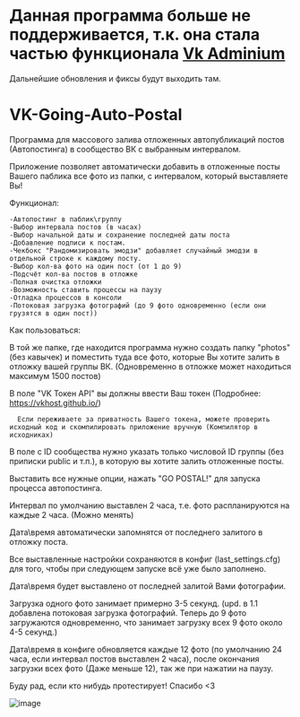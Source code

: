 # Данная программа больше не поддерживается, т.к. она стала частью функционала [Vk Adminium](https://github.com/R3DCyclops/VK-Adminium)  
Дальнейшие обновления и фиксы будут выходить там.  
# VK-Going-Auto-Postal
Программа для массового залива отложенных автопубликаций постов (Автопостинга) в сообщество ВК с выбранным интервалом.

Приложение позволяет автоматически добавить в отложенные посты Вашего паблика все фото из папки, с интервалом, который выставляете Вы!

Функционал:

    -Автопостинг в паблик\группу 
    -Выбор интервала постов (в часах)
    -Выбор начальной даты и сохранение последней даты поста
    -Добавление подписи к постам.
    -Чекбокс "Рандомизировать эмодзи" добавляет случайный эмодзи в отдельной строке к каждому посту.
    -Выбор кол-ва фото на один пост (от 1 до 9)
    -Подсчёт кол-ва постов в отложке
    -Полная очистка отложки
    -Возможность ставить процессы на паузу
    -Отладка процессов в консоли
    -Потоковая загрузка фотографий (до 9 фото одновременно (если они грузятся в один пост))

Как пользоваться:

В той же папке, где находится программа нужно создать папку "photos" (без кавычек) и поместить туда все фото, которые Вы хотите залить в отложку вашей группы ВК. (Одновременно в отложке может находиться максимум 1500 постов)

В поле "VK Токен API" вы должны ввести Ваш токен (Подробнее: https://vkhost.github.io/)
      
      Если переживаете за приватность Вашего токена, можете проверить исходный код и скомпилировать приложение вручную (Компилятор в исходниках)

В поле с ID сообщества нужно указать только числовой ID группы (без приписки public и т.п.), в которую вы хотите залить отложенные посты.

Выставить все нужные опции, нажать "GO POSTAL!" для запуска процесса автопостинга.

Интервал по умолчанию выставлен 2 часа, т.е. фото распланируются на каждые 2 часа. (Можно менять)

Дата\время автоматически запомнятся от последнего залитого в отложку поста.

Все выставленные настройки сохраняются в конфиг (last_settings.cfg) для того, чтобы при следующем запуске всё уже было заполнено.

Дата\время будет выставлено от последней залитой Вами фотографии.

Загрузка одного фото занимает примерно 3-5 секунд. (upd. в 1.1 добавлена потоковая загрузка фотографий. Теперь до 9 фото загружаются одновременно, что занимает загрузку всех 9 фото около 4-5 секунд.)

Дата\время в конфиге обновляется каждые 12 фото (по умолчанию 24 часа, если интервал постов выставлен 2 часа), после окончания загрузки всех фото (Даже меньше 12), так же при нажатии на паузу.

Буду рад, если кто нибудь протестирует! Спасибо <3

![image](https://github.com/user-attachments/assets/64258420-e443-4778-b1e6-06fc1c3c2048)
